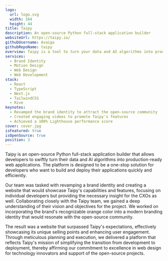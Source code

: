```yaml
---
logo:
  url: logo.svg
  width: 164
  height: 44
title: Taipy
description: An open-source Python full-stack application builder
websiteUrl: https://taipy.io/
githubUsername: Avaiga
githubRepoName: taipy
overview: Taipy is a tool to turn your data and AI algorithms into production-ready web applications in no time, facilitating your application's front-end and back-end development with integrated services.
services:
  - Brand Identity
  - Motion Design
  - Web Design
  - Web Development
stack:
  - React
  - TypeScript
  - Next.js
  - TailwindCSS
  - Rive
keynotes:
  - Revamped the brand identity to attract the open-source community
  - Created engaging videos to promote Taipy's features
  - Achieved a 100% Lighthouse performance score
cover: cover.jpg
isFeatured: true
isOpenSource: true
position: 3
---
```


Taipy is an open-source Python full-stack application builder that allows developers to swiftly turn their data and AI algorithms into production-ready web applications. The platform is designed to be a one-stop solution for developers who want to build and deploy their applications quickly and efficiently.

Our team was tasked with revamping a brand identity and creating a website that would showcase Taipy's capabilities and features, focusing on individual developers but providing the necessary insight for the CXOs as well. Collaborating closely with the Taipy team, we gained a deep understanding of their vision and objectives for the project. We worked on incorporating the brand's recognizable orange color into a modern branding identity that would resonate with the open-source community.

The result was a website that surpassed Taipy's expectations, effectively showcasing its unique selling points and enhancing user engagement. Through meticulous planning and execution, we delivered a platform that reflects Taipy's mission of simplifying the transition from development to deployment, thereby affirming our commitment to excellence in web design for technology innovators and support of the open-source projects.
